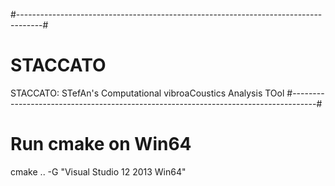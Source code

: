 #------------------------------------------------------------------------------------#
# STACCATO
STACCATO: STefAn's Computational vibroaCoustics Analysis TOol
#------------------------------------------------------------------------------------#
# Run cmake on Win64
cmake .. -G "Visual Studio 12 2013 Win64"
